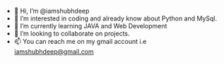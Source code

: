 - 👋 Hi, I’m @iamshubhdeep
- 👀 I’m interested in coding and already know about Python and MySql.
- 🌱 I’m currently learning JAVA and Web Development 
- 💞️ I’m looking to collaborate on projects.
- 📫 You can reach me on my gmail account i.e iamshubhdeep@gmail.com 

<!---
iamshubhdeep/iamshubhdeep is a ✨ special ✨ repository because its `README.md` (this file) appears on your GitHub profile.
You can click the Preview link to take a look at your changes.
--->

